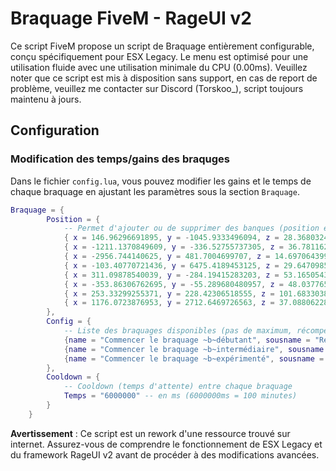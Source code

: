 # Braquage FiveM - RageUI v2

Ce script FiveM propose un script de Braquage entièrement configurable, conçu spécifiquement pour ESX Legacy. Le menu est optimisé pour une utilisation fluide avec une utilisation minimale du CPU (0.00ms). Veuillez noter que ce script est mis à disposition sans support, en cas de report de problème, veuillez me contacter sur Discord (Torskoo_), script toujours maintenu à jours.

## Configuration

### Modification des temps/gains des braquges

Dans le fichier `config.lua`, vous pouvez modifier les gains et le temps de chaque braquage en ajustant les paramètres sous la section `Braquage`.

```lua
Braquage = {
		Position = {
			-- Permet d'ajouter ou de supprimer des banques (position exact du point de braquage)
			{ x = 146.96296691895, y = -1045.9333496094, z = 28.368032455444 },  -- 1 / 8
			{ x = -1211.1370849609, y = -336.52755737305, z = 36.781162261963 },  -- 2 / 8
			{ x = -2956.744140625, y = 481.7004699707, z = 14.697064399719 },    -- 3 / 8
			{ x = -103.40770721436, y = 6475.4189453125, z = 29.64709854126 },   -- 4 / 8
			{ x = 311.09878540039, y = -284.19415283203, z = 53.165054321289 },  -- 5 / 8
			{ x = -353.86306762695, y = -55.289680480957, z = 48.03776550293 },  -- 6 / 8
			{ x = 253.33299255371, y = 228.42306518555, z = 101.68330383301 },  -- 7 / 8
			{ x = 1176.0723876953, y = 2712.6469726563, z = 37.088062286377 }   -- 8 / 8
		},
		Config = {
			-- Liste des braquages disponibles (pas de maximum, récompense et temps ajustable.)
			{name = "Commencer le braquage ~b~débutant", sousname = "Récompense : 15000~g~$~s~ ",  time = 0.0002, money = 15000},
			{name = "Commencer le braquage ~b~intermédiaire", sousname = "Récompense : 30000~g~$~s~ ",  time = 0.0003, money = 30000},
			{name = "Commencer le braquage ~b~expérimenté", sousname = "Récompense : 55000~g~$~s~ ",  time = 0.0004, money = 55000}
		},
		Cooldown = {
			-- Cooldown (temps d'attente) entre chaque braquage
			Temps = "6000000" -- en ms (6000000ms = 100 minutes)
		}
	}
```

**Avertissement** : Ce script est un rework d'une ressource trouvé sur internet. Assurez-vous de comprendre le fonctionnement de ESX Legacy et du framework RageUI v2 avant de procéder à des modifications avancées.

